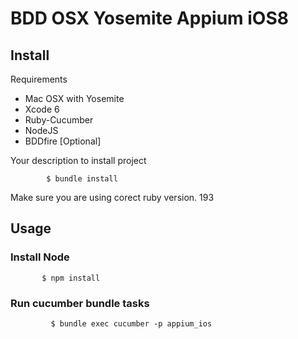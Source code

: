 BDD OSX Yosemite Appium iOS8
========================

## Install

Requirements

*  Mac OSX with Yosemite 
* Xcode 6
* Ruby-Cucumber
* NodeJS
* BDDfire [Optional]

Your description to install project

            $ bundle install 
 Make sure you are using corect ruby version. 193            

## Usage

### Install Node 

           $ npm install 

### Run cucumber bundle tasks

             $ bundle exec cucumber -p appium_ios
             

